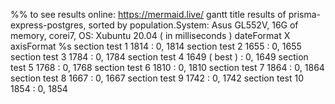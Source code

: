 %% to see results online: https://mermaid.live/
gantt
   	title results of prisma-express-postgres, sorted by population.System: Asus GL552V, 16G of memory, corei7, OS: Xubuntu 20.04 ( in milliseconds ) 
    dateFormat X
    axisFormat %s
    section test 1
    1814   : 0, 1814 
    section test 2
    1655   : 0, 1655
    section test 3
    1784   : 0, 1784
    section test 4
    1649 ( best )   : 0, 1649
    section test 5
    1768   : 0, 1768
    section test 6
    1810   : 0, 1810
    section test 7
    1864   : 0, 1864
    section test 8
    1667   : 0, 1667
    section test 9
    1742   : 0, 1742
    section test 10
    1854   : 0, 1854